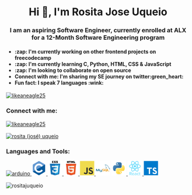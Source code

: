 <h1 align="center">Hi 👋, I'm Rosita Jose Uqueio</h1>
<h3 align="center"> I am an aspiring Software Engineer, currently enrolled at ALX for a 12-Month Software Engineering program</h3>
<h4 align="left"><ul>
<li>:zap: I'm currently working on other frontend projects on freecodecamp</li> 
<li>:zap: I'm currently learning C, Python, HTML, CSS & JavaScript</li>
<li>:zap: I'm looking to collaborate on open source </li>
<li> Connect with me: I'm sharing my SE journey on twitter:green_heart:</li>
<li>Fun fact: I speak 7 languages :wink:</li>
</ul></h4>

<p align="left"> <a href="https://twitter.com/likeaneagle25" target="blank"><img src="https://img.shields.io/twitter/follow/likeaneagle25?logo=twitter&style=for-the-badge" alt="likeaneagle25" /></a> </p>

<h3 align="left">Connect with me:</h3>
<p align="left">
<a href="https://twitter.com/likeaneagle25" target="blank"><img align="center" src="https://raw.githubusercontent.com/rahuldkjain/github-profile-readme-generator/master/src/images/icons/Social/twitter.svg" alt="likeaneagle25" height="30" width="40" /></a>
  
<a href="https://www.linkedin.com/in/rosita-uqueio-b80320112/)" target="blank"><img align="center" src="https://raw.githubusercontent.com/rahuldkjain/github-profile-readme-generator/master/src/images/icons/Social/linked-in-alt.svg" alt="rosita (josé) uqueio" height="30" width="40" /></a>
</p>

<h3 align="left">Languages and Tools:</h3>
<p align="left"> <a href="https://www.arduino.cc/" target="_blank" rel="noreferrer"> <img src="https://cdn.worldvectorlogo.com/logos/arduino-1.svg" alt="arduino" width="40" height="40"/> </a> <a href="https://www.cprogramming.com/" target="_blank" rel="noreferrer"> 
  <img src="https://raw.githubusercontent.com/devicons/devicon/master/icons/c/c-original.svg" alt="c" width="40" height="40"/> </a> <a href="https://www.w3schools.com/css/" target="_blank" rel="noreferrer"> 
  <img src="https://raw.githubusercontent.com/devicons/devicon/master/icons/css3/css3-original-wordmark.svg" alt="css3" width="40" height="40"/> </a> <a href="https://www.w3.org/html/" target="_blank" rel="noreferrer"> 
  <img src="https://raw.githubusercontent.com/devicons/devicon/master/icons/html5/html5-original-wordmark.svg" alt="html5" width="40" height="40"/> </a> <a href="https://developer.mozilla.org/en-US/docs/Web/JavaScript" target="_blank" rel="noreferrer"> 
  <img src="https://raw.githubusercontent.com/devicons/devicon/master/icons/javascript/javascript-original.svg" alt="javascript" width="40" height="40"/> </a>  
  <img src="https://raw.githubusercontent.com/devicons/devicon/master/icons/mysql/mysql-original-wordmark.svg" alt="mysql" width="40" height="40"/> </a> <a href="https://www.python.org" target="_blank" rel="noreferrer"> <img src="https://raw.githubusercontent.com/devicons/devicon/master/icons/python/python-original.svg" alt="python" width="40" height="40"/> </a> <a href="https://reactjs.org/" target="_blank" rel="noreferrer"> 
  <img src="https://raw.githubusercontent.com/devicons/devicon/master/icons/react/react-original-wordmark.svg" alt="react" width="40" height="40"/> </a> <a href="https://www.typescriptlang.org/" target="_blank" rel="noreferrer"> 
  <img src="https://raw.githubusercontent.com/devicons/devicon/master/icons/typescript/typescript-original.svg" alt="typescript" width="40" height="40"/> </a> </p>

<p><img align="center" src="https://github-readme-streak-stats.herokuapp.com/?user=rositajuqueio&" alt="rositajuqueio" /></p>
